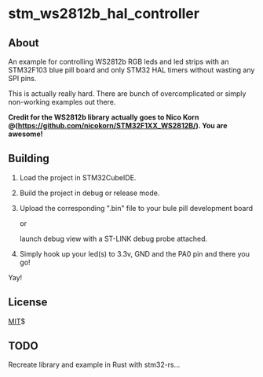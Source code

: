 # stm_ws2812b_hal_controller

## About

An example for controlling WS2812b RGB leds and led strips with an STM32F103 blue pill board and only STM32 HAL timers without wasting any SPI pins.

This is actually really hard.
There are bunch of overcomplicated or simply non-working examples out there.

**Credit for the WS2812b library actually goes to Nico Korn @(https://github.com/nicokorn/STM32F1XX_WS2812B/).
You are awesome!**

## Building

1. Load the project in STM32CubeIDE.

2. Build the project in debug or release mode.

3. Upload the corresponding ".bin" file to your bule pill development board 

	or 
	
   launch debug view with a ST-LINK debug probe attached.
   
4. Simply hook up your led(s) to 3.3v, GND and the PA0 pin and there you go!

Yay!

## License

[MIT](https://choosealicense.com/licenses/mit/)$

## TODO

Recreate library and example in Rust with stm32-rs...

